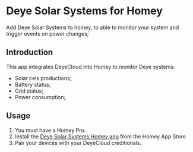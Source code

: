 # Deye Solar Systems for Homey
Add Deye Solar Systems to homey, to able to monitor your system and trigger events on power changes; 

## Introduction

This app integrates DeyeCloud into Homey to monitor Deye systems:

- Solar cels productions;
- Battery status;
- Grid status;
- Power consumption;

## Usage

1. You must have a Homey Pro.
2. Install the [Deye Solar Systems Homey app](https://homey.app/a/com.heszi.deye) from the Homey App Store.
3. Pair your devices with your DeyeCloud creditionals.
